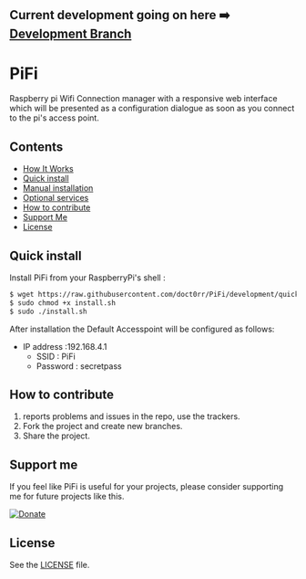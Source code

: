 ## Current development going on here :arrow_right: [Development Branch](https://github.com/doct0rr/PiFi/tree/development)
# PiFi

Raspberry pi Wifi Connection manager with a responsive web interface which will be presented as a configuration dialogue as soon as you connect to the pi's access point.

## Contents

 - [How It Works](#prerequisites)
 - [Quick install](#quick-install)
 - [Manual installation](#manual-installation)
 - [Optional services](#optional-services)
 - [How to contribute](#how-to-contribute)
 - [Support Me](#Support-me)
 - [License](#license)
 


## Quick install
Install PiFi from your RaspberryPi's shell :
```sh
$ wget https://raw.githubusercontent.com/doct0rr/PiFi/development/quick_installer.sh
$ sudo chmod +x install.sh
$ sudo ./install.sh
```

After installation the Default Accesspoint will be configured as follows:
* IP address :192.168.4.1
  * SSID       : PiFi
  * Password   : secretpass

## How to contribute

1. reports problems and issues in the repo, use the trackers.
2. Fork the project and create new branches.
3. Share the project.

## Support me
If you feel like PiFi is useful for your projects, please consider supporting me for future projects like this.

[![Donate](https://img.shields.io/badge/Donate-PayPal-green.svg)](https://paypal.me/noodlemonster)

## License
See the [LICENSE](./LICENSE) file.
